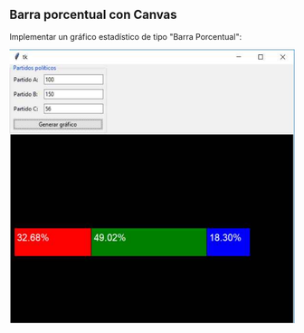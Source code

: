 ## Barra porcentual con Canvas
Implementar un gráfico estadístico de tipo "Barra Porcentual":

![imagen-barra-porcentual](73_3.jpg)